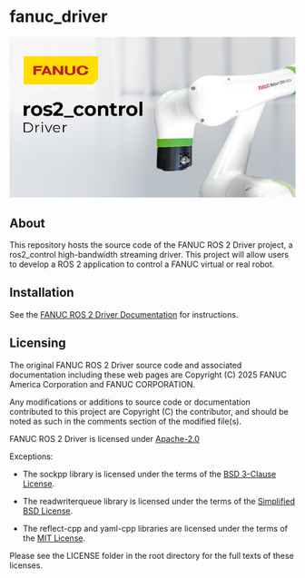 <!-- SPDX-FileCopyrightText: 2025 FANUC America Corp.
     SPDX-FileCopyrightText: 2025 FANUC CORPORATION

     SPDX-License-Identifier: Apache-2.0
-->
<!-- markdownlint-disable MD013 -->
# fanuc_driver

![FANUC ROS 2 Control Driver](/images/FANUC_ros2_ControlDriver.jpg "FANUC ROS 2 Control Driver")

## About

This repository hosts the source code of the FANUC ROS 2 Driver project, a ros2_control high-bandwidth streaming driver.
This project will allow users to develop a ROS 2 application to control a FANUC virtual or real robot.

## Installation

See the [FANUC ROS 2 Driver Documentation](https://fanuc-corporation.github.io/fanuc_driver_doc/) for instructions.

## Licensing

The original FANUC ROS 2 Driver source code and associated documentation
including these web pages are Copyright (C) 2025 FANUC America Corporation
and FANUC CORPORATION.

Any modifications or additions to source code or documentation
contributed to this project are Copyright (C) the contributor,
and should be noted as such in the comments section of the modified file(s).

FANUC ROS 2 Driver is licensed under
     [Apache-2.0](https://www.apache.org/licenses/LICENSE-2.0)

Exceptions:

- The sockpp library is licensed under the terms of the [BSD 3-Clause License](https://opensource.org/license/BSD-3-Clause).

- The readwriterqueue library is licensed under the terms of
  the [Simplified BSD License](https://opensource.org/license/BSD-2-Clause).

- The reflect-cpp and yaml-cpp libraries are licensed under the
  terms of the [MIT License](https://opensource.org/license/mit).

Please see the LICENSE folder in the root directory for the full texts of these licenses.
